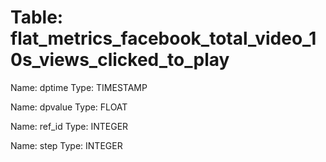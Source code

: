 Table: flat_metrics_facebook_total_video_10s_views_clicked_to_play
==================================================================

Name: dptime
Type: TIMESTAMP

Name: dpvalue
Type: FLOAT

Name: ref_id
Type: INTEGER

Name: step
Type: INTEGER

